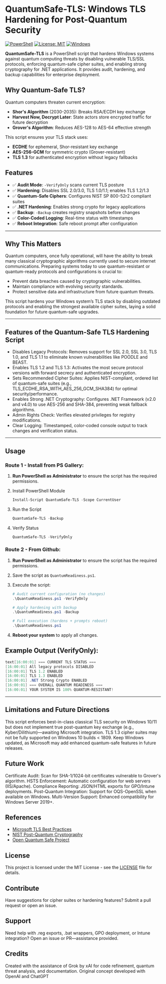 # QuantumSafe-TLS: Windows TLS Hardening for Post-Quantum Security

[![PowerShell](https://img.shields.io/badge/PowerShell-5.1+-blue?logo=powershell)](https://learn.microsoft.com/en-us/powershell/)
[![License: MIT](https://img.shields.io/badge/License-MIT-yellow.svg)](https://opensource.org/licenses/MIT)
[![Windows](https://img.shields.io/badge/Windows-10/11-green?logo=windows)](https://learn.microsoft.com/en-us/windows/)

**QuantumSafe-TLS** is a PowerShell script that hardens Windows systems against quantum computing threats by disabling vulnerable TLS/SSL protocols, enforcing quantum-safe cipher suites, and enabling strong cryptography for .NET applications. It provides audit, hardening, and backup capabilities for enterprise deployment.

## Why Quantum-Safe TLS?

Quantum computers threaten current encryption:
- **Shor's Algorithm** (2030-2035): Breaks RSA/ECDH key exchange
- **Harvest Now, Decrypt Later**: State actors store encrypted traffic for future decryption
- **Grover's Algorithm**: Reduces AES-128 to AES-64 effective strength

This script ensures your TLS stack uses:
- **ECDHE** for ephemeral, Shor-resistant key exchange
- **AES-256-GCM** for symmetric crypto (Grover-resistant)
- **TLS 1.3** for authenticated encryption without legacy fallbacks

## Features

- ✅ **Audit Mode**: `-VerifyOnly` scans current TLS posture
- ✅ **Hardening**: Disables SSL 2.0/3.0, TLS 1.0/1.1; enables TLS 1.2/1.3
- ✅ **Quantum-Safe Ciphers**: Configures NIST SP 800-52r2 compliant suites
- ✅ **.NET Hardening**: Enables strong crypto for legacy applications
- ✅ **Backup**: `-Backup` creates registry snapshots before changes
- ✅ **Color-Coded Logging**: Real-time status with timestamps
- ✅ **Reboot Integration**: Safe reboot prompt after configuration

---

## Why This Matters

Quantum computers, once fully operational, will have the ability to break many classical cryptographic algorithms currently used to secure internet communications. Preparing systems today to use quantum-resistant or quantum-ready protocols and configurations is crucial to:

- Prevent data breaches caused by cryptographic vulnerabilities.
- Maintain compliance with evolving security standards.
- Protect sensitive data and infrastructure from future quantum threats.

This script hardens your Windows system’s TLS stack by disabling outdated protocols and enabling the strongest available cipher suites, laying a solid foundation for future quantum-safe upgrades.

---

## Features of the Quantum-Safe TLS Hardening Script

- Disables Legacy Protocols: Removes support for SSL 2.0, SSL 3.0, TLS 1.0, and TLS 1.1 to eliminate known vulnerabilities like POODLE and BEAST.
- Enables TLS 1.2 and TLS 1.3: Activates the most secure protocol versions with forward secrecy and authenticated encryption.
- Sets Recommended Cipher Suites: Applies NIST-compliant, ordered list of quantum-safe suites (e.g., TLS_ECDHE_RSA_WITH_AES_256_GCM_SHA384) for optimal security/performance.
- Enables Strong .NET Cryptography: Configures .NET Framework (v2.0 and v4.0) to use AES-256 and SHA-384, preventing weak fallback algorithms.
- Admin Rights Check: Verifies elevated privileges for registry modifications.
- Clear Logging: Timestamped, color-coded console output to track changes and verification status.

---

## Usage

### Route 1 - Install from PS Gallery:

1. **Run PowerShell as Administrator** to ensure the script has the required permissions.
2. Install PowerShell Module

   ```powershell
   Install-Script QuantumSafe-TLS -Scope CurrentUser
   ```
3. Run the Script

   ```powershell
   QuantumSafe-TLS -Backup
   ```
4. Verify Status

   ```powershell
   QuantumSafe-TLS -VerifyOnly
   ```

### Route 2 - From Github:

1. **Run PowerShell as Administrator** to ensure the script has the required permissions.
2. Save the script as `QuantumReadiness.ps1`.
3. Execute the script:

    ```powershell
    # Audit current configuration (no changes)
    .\QuantumReadiness.ps1 -VerifyOnly

    # Apply hardening with backup
    .\QuantumReadiness.ps1 -Backup

    # Full execution (hardens + prompts reboot)
    .\QuantumReadiness.ps1
    ```

4. **Reboot your system** to apply all changes.

## Example Output (VerifyOnly):
```powershell
text[16:00:01] === CURRENT TLS STATUS ===
[16:00:01] All legacy protocols DISABLED
[16:00:01] TLS 1.2 ENABLED
[16:00:01] TLS 1.3 ENABLED
[16:00:01] .NET Strong Crypto ENABLED
[16:00:01] === OVERALL QUANTUM READINESS ===
[16:00:01] YOUR SYSTEM IS 100% QUANTUM-RESISTANT!
```

---

## Limitations and Future Directions

This script enforces best-in-class classical TLS security on Windows 10/11 but does not implement true post-quantum key exchange (e.g., Kyber/Dilithium)—awaiting Microsoft integration.
TLS 1.3 cipher suites may not be fully supported on Windows 10 builds < 1809.
Keep Windows updated, as Microsoft may add enhanced quantum-safe features in future releases.

## Future Work

Certificate Audit: Scan for SHA-1/1024-bit certificates vulnerable to Grover's algorithm.
HSTS Enforcement: Automatic configuration for web servers (IIS/Apache).
Compliance Reporting: JSON/HTML exports for GPO/Intune deployments.
Post-Quantum Integration: Support for OQS-OpenSSL when available on Windows.
Multi-Version Support: Enhanced compatibility for Windows Server 2019+.

## References

- [Microsoft TLS Best Practices](https://learn.microsoft.com/en-us/windows-server/security/tls/tls-registry-settings)
- [NIST Post-Quantum Cryptography](https://csrc.nist.gov/projects/post-quantum-cryptography)
- [Open Quantum Safe Project](https://openquantumsafe.org/)

## License

This project is licensed under the MIT License - see the [LICENSE](https://github.com/collingeorge/QUANTUMREADINESS/blob/main/LICENSE) file for details.

## Contribute

Have suggestions for cipher suites or hardening features? Submit a pull request or open an issue.

## Support

Need help with .reg exports, .bat wrappers, GPO deployment, or Intune integration? Open an issue or PR—assistance provided.

## Credits

Created with the assistance of Grok by xAI for code refinement, quantum threat analysis, and documentation. Original concept developed with OpenAI and ChatGPT
